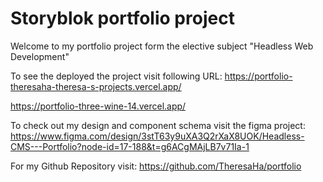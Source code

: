
# Storyblok portfolio project

Welcome to my portfolio project form the elective subject "Headless Web Development"

To see the deployed the project visit following URL:
https://portfolio-theresaha-theresa-s-projects.vercel.app/

https://portfolio-three-wine-14.vercel.app/


To check out my design and component schema visit the figma project:
https://www.figma.com/design/3stT63y9uXA3Q2rXaX8UOK/Headless-CMS---Portfolio?node-id=17-188&t=g6ACgMAjLB7v71Ia-1


For my Github Repository visit:
https://github.com/TheresaHa/portfolio


